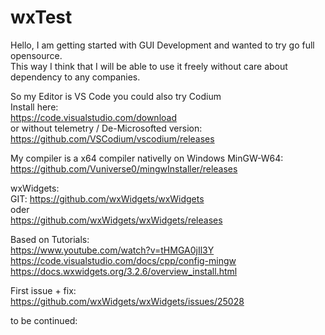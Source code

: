 # wxTest

Hello,
I am getting started with GUI Development and wanted to try go full opensource.  
This way I think that I will be able to use it freely without care about dependency to any companies.  



So my Editor is VS Code you could also try Codium  
Install here:  
https://code.visualstudio.com/download  
or without telemetry / De-Microsofted version:  
https://github.com/VSCodium/vscodium/releases  


My compiler is a x64 compiler nativelly on Windows MinGW-W64:  
https://github.com/Vuniverse0/mingwInstaller/releases  



wxWidgets:  
GIT: https://github.com/wxWidgets/wxWidgets  
oder   
https://github.com/wxWidgets/wxWidgets/releases  



Based on Tutorials:  
https://www.youtube.com/watch?v=tHMGA0jIl3Y    
https://code.visualstudio.com/docs/cpp/config-mingw    
https://docs.wxwidgets.org/3.2.6/overview_install.html    



First issue + fix:  
https://github.com/wxWidgets/wxWidgets/issues/25028     

to be continued:
 
